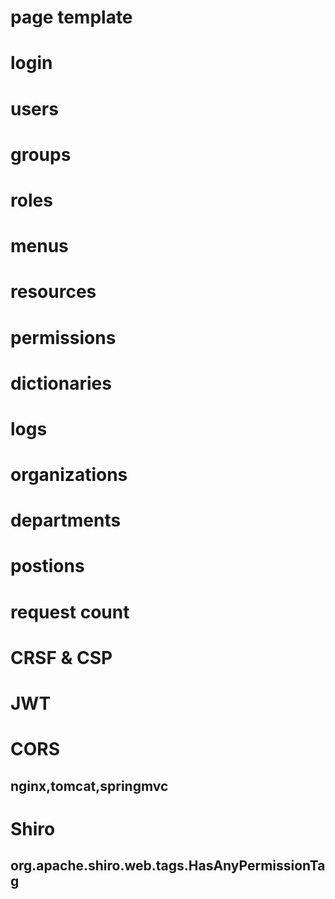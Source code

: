 # page template

# login


# users
# groups
# roles
# menus
# resources
# permissions
# dictionaries
# logs
# organizations
# departments
# postions


# request count


# CRSF & CSP

# JWT

# CORS
## nginx,tomcat,springmvc


# Shiro
## org.apache.shiro.web.tags.HasAnyPermissionTag
